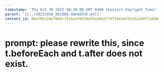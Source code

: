 ```yaml
---
timestamp: 'Thu Oct 30 2025 00:18:06 GMT-0400 (Eastern Daylight Time)'
parent: '[[../20251030_001806.dde92635.md]]'
content_id: 9be70b116e76b6c3fe8a3f6b58a55e1942ffdf19eee633e5a1b0f11656e53be4
---
```


# prompt: please rewrite this, since t.beforeEach and t.after does not exist.
